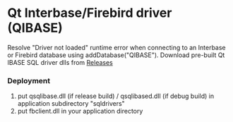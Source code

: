 # Qt Interbase/Firebird driver (QIBASE)

Resolve "Driver not loaded" runtime error when connecting to an Interbase or Firebird database using addDatabase("QIBASE"). Download pre-built Qt IBASE SQL driver dlls from <a href="https://github.com/thecodemonkey86/qt_ibase_driver/releases">Releases</a>


### Deployment

1. put qsqlibase.dll (if release build) / qsqlibased.dll (if debug build) in application subdirectory "sqldrivers"
2. put fbclient.dll in your application directory
